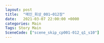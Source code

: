 ```yaml
---
layout: post
title:  "메인_회상_001~012장"
date:   2021-03-07 22:00:00 +0000
categories: Main
Tags: Story Main
SceneCode: ["scene_skip_cp001-012_q1_s10"]
---
```

